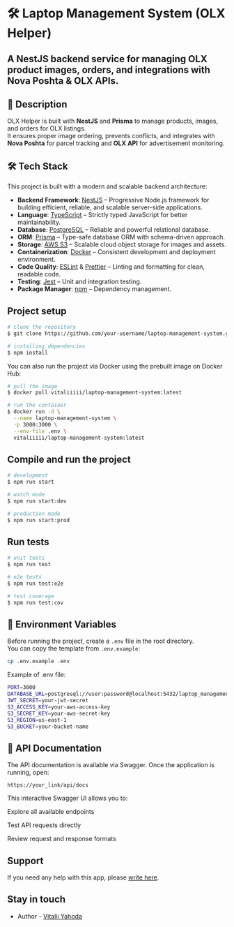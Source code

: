 # 🛠️ Laptop Management System (OLX Helper)

A NestJS backend service for managing OLX product images, orders, and integrations with Nova Poshta & OLX APIs.
---

## 📖 Description
OLX Helper is built with **NestJS** and **Prisma** to manage products, images, and orders for OLX listings.  
It ensures proper image ordering, prevents conflicts, and integrates with **Nova Poshta** for parcel tracking and **OLX API** for advertisement monitoring.

## 🛠️ Tech Stack

This project is built with a modern and scalable backend architecture:

- **Backend Framework**: [NestJS](https://nestjs.com/) – Progressive Node.js framework for building efficient, reliable, and scalable server-side applications.
- **Language**: [TypeScript](https://www.typescriptlang.org/) – Strictly typed JavaScript for better maintainability.
- **Database**: [PostgreSQL](https://www.postgresql.org/) – Reliable and powerful relational database.
- **ORM**: [Prisma](https://www.prisma.io/) – Type-safe database ORM with schema-driven approach.
- **Storage**: [AWS S3](https://aws.amazon.com/s3/) – Scalable cloud object storage for images and assets.
- **Containerization**: [Docker](https://www.docker.com/) – Consistent development and deployment environment.
- **Code Quality**: [ESLint](https://eslint.org/) & [Prettier](https://prettier.io/) – Linting and formatting for clean, readable code.
- **Testing**: [Jest](https://jestjs.io/) – Unit and integration testing.
- **Package Manager**: [npm](https://www.npmjs.com/) – Dependency management.

## Project setup

```bash
# clone the repository
$ git clone https://github.com/your-username/laptop-management-system.git

# installing dependencies
$ npm install

```
You can also run the project via Docker using the prebuilt image on Docker Hub:

```bash
# pull the image
$ docker pull vitaliiiii/laptop-management-system:latest

# run the container
$ docker run -d \
  --name laptop-management-system \
  -p 3000:3000 \
  --env-file .env \
  vitaliiiii/laptop-management-system:latest
```

## Compile and run the project

```bash
# development
$ npm run start

# watch mode
$ npm run start:dev

# production mode
$ npm run start:prod
```

## Run tests

```bash
# unit tests
$ npm run test

# e2e tests
$ npm run test:e2e

# test coverage
$ npm run test:cov
```
🔑 Environment Variables
------------------------

Before running the project, create a `.env` file in the root directory.  
You can copy the template from `.env.example`:

```bash
cp .env.example .env
```

Example of .env file:
```bash
PORT=3000
DATABASE_URL=postgresql://user:password@localhost:5432/laptop_management
JWT_SECRET=your-jwt-secret
S3_ACCESS_KEY=your-aws-access-key
S3_SECRET_KEY=your-aws-secret-key
S3_REGION=us-east-1
S3_BUCKET=your-bucket-name

```

## 📖 API Documentation

The API documentation is available via Swagger.
Once the application is running, open:

`https://your_link/api/docs`


This interactive Swagger UI allows you to:

Explore all available endpoints

Test API requests directly

Review request and response formats

## Support

If you need any help with this app, please [write here](mailto:agodavitalij@gmail.com).

## Stay in touch

- Author - [Vitalii Yahoda](https://www.linkedin.com/in/vitaliiyahoda/)

